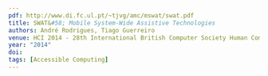 ```yaml
---
pdf: http://www.di.fc.ul.pt/~tjvg/amc/mswat/swat.pdf
title: SWAT&#58; Mobile System-Wide Assistive Technologies
authors: André Rodrigues, Tiago Guerreiro
venue: HCI 2014 - 28th International British Computer Society Human Computer Interaction Conference, SouthPort, UK, September, 2014
year: "2014"
doi: 
tags: [Accessible Computing]
---
```

